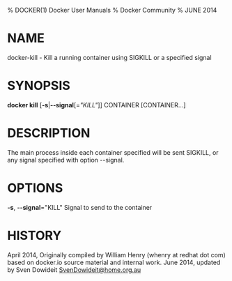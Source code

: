 % DOCKER(1) Docker User Manuals
% Docker Community
% JUNE 2014
# NAME
docker-kill - Kill a running container using SIGKILL or a specified signal

# SYNOPSIS
**docker kill**
[**-s**|**--signal**[=*"KILL"*]]
 CONTAINER [CONTAINER...]

# DESCRIPTION

The main process inside each container specified will be sent SIGKILL,
 or any signal specified with option --signal.

# OPTIONS
**-s**, **--signal**="KILL"
   Signal to send to the container

# HISTORY
April 2014, Originally compiled by William Henry (whenry at redhat dot com)
 based on docker.io source material and internal work.
June 2014, updated by Sven Dowideit <SvenDowideit@home.org.au>
